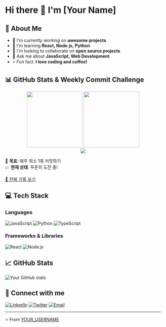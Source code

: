 # Hi there 👋 I'm [Your Name]

## 🚀 About Me
- 🔭 I'm currently working on **awesome projects**
- 🌱 I'm learning **React, Node.js, Python**
- 👯 I'm looking to collaborate on **open source projects**
- 💬 Ask me about **JavaScript, Web Development**
- ⚡ Fun fact: **I love coding and coffee!**

## 📊 GitHub Stats & Weekly Commit Challenge

<div align="center">
  <img height="180em" src="https://github-readme-stats.vercel.app/api?username=YOUR_USERNAME&show_icons=true&theme=radical" />
  <img height="180em" src="https://YOUR_USERNAME.github.io/weekly-commit-challenge/api/card.svg?theme=radical" />
</div>

<div align="center">
  <img src="https://YOUR_USERNAME.github.io/weekly-commit-challenge/api/card-stats.svg?theme=radical" />
</div>

🎯 **목표**: 매주 최소 1회 커밋하기  
📈 **현재 상태**: 꾸준히 도전 중!

[🔗 전체 기록 보기](https://YOUR_USERNAME.github.io/weekly-commit-challenge/)

## 💻 Tech Stack

### Languages
![JavaScript](https://img.shields.io/badge/-JavaScript-F7DF1E?style=flat-square&logo=javascript&logoColor=black)
![Python](https://img.shields.io/badge/-Python-3776AB?style=flat-square&logo=python&logoColor=white)
![TypeScript](https://img.shields.io/badge/-TypeScript-007ACC?style=flat-square&logo=typescript&logoColor=white)

### Frameworks & Libraries
![React](https://img.shields.io/badge/-React-61DAFB?style=flat-square&logo=react&logoColor=black)
![Node.js](https://img.shields.io/badge/-Node.js-339933?style=flat-square&logo=node.js&logoColor=white)

## 📈 GitHub Stats

![Your GitHub stats](https://github-readme-stats.vercel.app/api?username=YOUR_USERNAME&show_icons=true&theme=radical)

## 🤝 Connect with me

[![LinkedIn](https://img.shields.io/badge/-LinkedIn-0077B5?style=flat-square&logo=linkedin&logoColor=white)](https://linkedin.com/in/YOUR_LINKEDIN)
[![Twitter](https://img.shields.io/badge/-Twitter-1DA1F2?style=flat-square&logo=twitter&logoColor=white)](https://twitter.com/YOUR_TWITTER)
[![Email](https://img.shields.io/badge/-Email-D14836?style=flat-square&logo=gmail&logoColor=white)](mailto:your.email@example.com)

---
⭐️ From [YOUR_USERNAME](https://github.com/YOUR_USERNAME)
